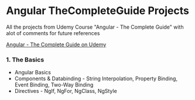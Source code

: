 # Angular TheCompleteGuide Projects

All the projects from Udemy Course "Angular - The Complete Guide" with alot of comments for future references

[Angular - The Complete Guide on Udemy](https://www.udemy.com/course/the-complete-guide-to-angular-2/)

### 1. The Basics

* Angular Basics
* Components & Databinding - String Interpolation, Property Binding, Event Binding, Two-Way Binding
* Directives - NgIf, NgFor, NgClass, NgStyle
